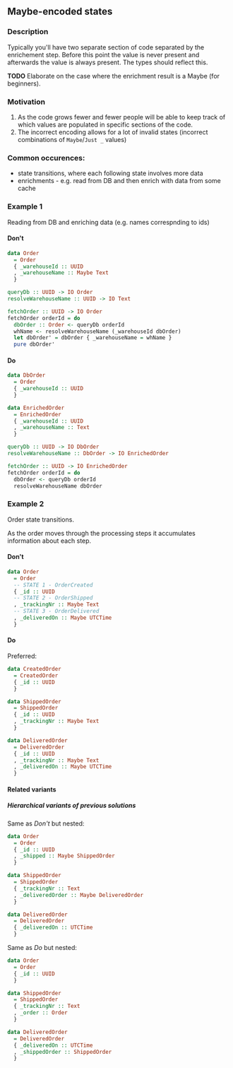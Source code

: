 
## Maybe-encoded states

### Description

Typically you'll have two separate section of code separated by the enrichement step.
Before this point the value is never present and afterwards the value is always present. The types should reflect this.

**TODO** Elaborate on the case where the enrichment result is a Maybe (for beginners).

### Motivation

1. As the code grows fewer and fewer people will be able to keep track of which values are populated in specific sections of the code.
2. The incorrect encoding allows for a lot of invalid states (incorrect combinations of `Maybe`/`Just _` values)

### Common occurences:

- state transitions, where each following state involves more data
- enrichments - e.g. read from DB and then enrich with data from some cache

### Example 1

Reading from DB and enriching data (e.g. names correspnding to ids)

#### Don't

```haskell
data Order
  = Order
  { _warehouseId :: UUID
  , _warehouseName :: Maybe Text
  }

queryDb :: UUID -> IO Order
resolveWarehouseName :: UUID -> IO Text

fetchOrder :: UUID -> IO Order
fetchOrder orderId = do
  dbOrder :: Order <- queryDb orderId
  whName <- resolveWarehouseName (_warehouseId dbOrder)
  let dbOrder' = dbOrder { _warehouseName = whName }
  pure dbOrder'
```

#### Do

```haskell
data DbOrder
  = Order
  { _warehouseId :: UUID
  }

data EnrichedOrder
  = EnrichedOrder
  { _warehouseId :: UUID
  , _warehouseName :: Text
  }

queryDb :: UUID -> IO DbOrder
resolveWarehouseName :: DbOrder -> IO EnrichedOrder

fetchOrder :: UUID -> IO EnrichedOrder
fetchOrder orderId = do
  dbOrder <- queryDb orderId
  resolveWarehouseName dbOrder
```

### Example 2

Order state transitions.

As the order moves through the processing steps it accumulates information about each step.

#### Don't

```haskell
data Order
  = Order
  -- STATE 1 - OrderCreated
  { _id :: UUID
  -- STATE 2 - OrderShipped
  , _trackingNr :: Maybe Text
  -- STATE 3 - OrderDelivered
  , _deliveredOn :: Maybe UTCTime
  }
```

#### Do

Preferred:

```haskell
data CreatedOrder
  = CreatedOrder
  { _id :: UUID
  }

data ShippedOrder
  = ShippedOrder
  { _id :: UUID
  , _trackingNr :: Maybe Text
  }

data DeliveredOrder
  = DeliveredOrder
  { _id :: UUID
  , _trackingNr :: Maybe Text
  , _deliveredOn :: Maybe UTCTime
  }
```

#### Related variants

##### Hierarchical variants of previous solutions

Same as _Don't_ but nested:

```haskell
data Order
  = Order
  { _id :: UUID
  , _shipped :: Maybe ShippedOrder
  }

data ShippedOrder
  = ShippedOrder
  { _trackingNr :: Text
  , _deliveredOrder :: Maybe DeliveredOrder
  }

data DeliveredOrder
  = DeliveredOrder
  { _deliveredOn :: UTCTime
  }
```

Same as _Do_ but nested:

```haskell
data Order
  = Order
  { _id :: UUID
  }

data ShippedOrder
  = ShippedOrder
  { _trackingNr :: Text
  , _order :: Order
  }

data DeliveredOrder
  = DeliveredOrder
  { _deliveredOn :: UTCTime
  , _shippedOrder :: ShippedOrder
  }
```
